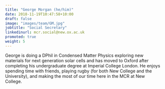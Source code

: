 ```yaml
---
title: "George Morgan (he/him)"
date: 2018-11-19T10:47:58+10:00
draft: false
image: "images/team/GM.jpg"
jobtitle: "Social Secretary"
linkedinurl: mcr.social@new.ox.ac.uk
promoted: true
weight: 5
---
```


George is doing a DPhil in Condensed Matter Physics exploring new materials for next generation solar cells and has moved to Oxford after completing his undergraduate degree at Imperial College London. He enjoys spending time with friends, playing rugby (for both New College and the University), and making the most of our time here in the MCR at New College. 
